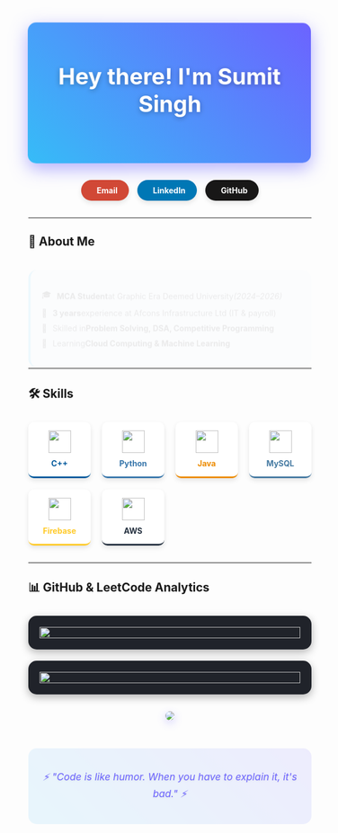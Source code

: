 <!-- 3D Animated Banner -->
<div align="center" style="position: relative; height: 250px; perspective: 1000px;">
  <div style="
    position: absolute;
    width: 100%;
    height: 100%;
    background: linear-gradient(45deg, #36BCF7, #6C63FF);
    border-radius: 15px;
    transform-style: preserve-3d;
    animation: rotate3d 20s infinite linear;
    box-shadow: 0 10px 30px rgba(108, 99, 255, 0.5);
    overflow: hidden;
  ">
    <div style="
      position: absolute;
      width: 100%;
      height: 100%;
      display: flex;
      flex-direction: column;
      justify-content: center;
      align-items: center;
      color: white;
      text-align: center;
      backface-visibility: hidden;
      transform: translateZ(50px);
    ">
      <h1 style="font-size: 2.5rem; margin: 0; text-shadow: 0 2px 10px rgba(0,0,0,0.3);">Hey there! I'm Sumit Singh</h1>
      <div id="typing-effect" style="font-size: 1.2rem; margin-top: 10px;"></div>
    </div>
    <div style="
      position: absolute;
      width: 100%;
      height: 100%;
      background: linear-gradient(45deg, #6C63FF, #36BCF7);
      transform: rotateY(180deg) translateZ(50px);
      display: flex;
      justify-content: center;
      align-items: center;
      backface-visibility: hidden;
    ">
      <img src="https://i.imgur.com/JDY4zWc.gif" width="120" style="border-radius: 50%; border: 3px solid white; box-shadow: 0 0 20px rgba(255,255,255,0.5);">
    </div>
  </div>
</div>

<!-- Floating Social Links -->
<div align="center" style="margin: 30px 0; position: relative;">
  <div style="
    display: flex;
    justify-content: center;
    gap: 15px;
    animation: float 6s ease-in-out infinite;
  ">
    <a href="mailto:negisumit308@gmail.com" class="social-btn" style="--color: #D14836">
      <i class="fas fa-envelope"></i> Email
    </a>
    <a href="https://linkedin.com/in/sumitnegi" class="social-btn" style="--color: #0077b5">
      <i class="fab fa-linkedin"></i> LinkedIn
    </a>
    <a href="https://github.com/sumitnegii" class="social-btn" style="--color: #181717">
      <i class="fab fa-github"></i> GitHub
    </a>
  </div>
</div>

---

## 🚀 About Me
<div style="
  background: rgba(54, 188, 247, 0.1);
  padding: 20px;
  border-radius: 15px;
  border-left: 4px solid #36BCF7;
  margin: 20px 0;
  animation: fadeIn 1s ease-out;
">
  <ul style="list-style-type: none; padding: 0;">
    <li style="margin: 10px 0; display: flex; align-items: center;">
      <span style="margin-right: 10px;">🎓</span> <b>MCA Student</b> at Graphic Era Deemed University <i>(2024–2026)</i>
    </li>
    <li style="margin: 10px 0; display: flex; align-items: center;">
      <span style="margin-right: 10px;">💼</span> <b>3 years</b> experience at Afcons Infrastructure Ltd (IT & payroll)
    </li>
    <li style="margin: 10px 0; display: flex; align-items: center;">
      <span style="margin-right: 10px;">🧠</span> Skilled in <b>Problem Solving, DSA, Competitive Programming</b>
    </li>
    <li style="margin: 10px 0; display: flex; align-items: center;">
      <span style="margin-right: 10px;">🌱</span> Learning <b>Cloud Computing & Machine Learning</b>
    </li>
  </ul>
</div>

---

## 🛠 Skills
<div align="center" style="
  display: grid;
  grid-template-columns: repeat(auto-fit, minmax(100px, 1fr));
  gap: 20px;
  margin: 30px 0;
">
  <!-- Skill Cards -->
  <div class="skill-card" style="--color: #00599C">
    <img src="https://cdn.jsdelivr.net/gh/devicons/devicon/icons/cplusplus/cplusplus-original.svg" width="40">
    <span>C++</span>
  </div>
  <div class="skill-card" style="--color: #3776AB">
    <img src="https://cdn.jsdelivr.net/gh/devicons/devicon/icons/python/python-original.svg" width="40">
    <span>Python</span>
  </div>
  <div class="skill-card" style="--color: #ED8B00">
    <img src="https://cdn.jsdelivr.net/gh/devicons/devicon/icons/java/java-original.svg" width="40">
    <span>Java</span>
  </div>
  <div class="skill-card" style="--color: #4479A1">
    <img src="https://cdn.jsdelivr.net/gh/devicons/devicon/icons/mysql/mysql-original.svg" width="40">
    <span>MySQL</span>
  </div>
  <div class="skill-card" style="--color: #FFCA28">
    <img src="https://cdn.jsdelivr.net/gh/devicons/devicon/icons/firebase/firebase-plain.svg" width="40">
    <span>Firebase</span>
  </div>
  <div class="skill-card" style="--color: #232F3E">
    <img src="https://cdn.jsdelivr.net/gh/devicons/devicon/icons/amazonwebservices/amazonwebservices-original.svg" width="40">
    <span>AWS</span>
  </div>
</div>

---

## 📊 GitHub & LeetCode Analytics
<div align="center" style="
  display: grid;
  grid-template-columns: repeat(auto-fit, minmax(300px, 1fr));
  gap: 20px;
  margin: 30px 0;
">
  <!-- GitHub Stats -->
  <div style="
    background: #20232a;
    padding: 20px;
    border-radius: 15px;
    box-shadow: 0 5px 15px rgba(0,0,0,0.3);
    transition: transform 0.3s;
  " onmouseover="this.style.transform='translateY(-10px)'" onmouseout="this.style.transform='translateY(0)'">
    <img src="https://github-readme-stats.vercel.app/api?username=sumitnegii&show_icons=true&theme=react" style="width: 100%;">
  </div>
  
  <!-- LeetCode Stats -->
  <div style="
    background: #20232a;
    padding: 20px;
    border-radius: 15px;
    box-shadow: 0 5px 15px rgba(0,0,0,0.3);
    transition: transform 0.3s;
  " onmouseover="this.style.transform='translateY(-10px)'" onmouseout="this.style.transform='translateY(0)'">
    <img src="https://leetcard.jacoblin.cool/sumit_negi02?theme=light&font=Roboto&ext=contest" style="width: 100%;">
  </div>
</div>

<!-- Animated Contribution Graph -->
<div align="center" style="margin: 30px 0;">
  <img src="https://github-readme-activity-graph.vercel.app/graph?username=sumitnegii&theme=react-dark&bg_color=20232a&hide_border=true&area=true&area_color=6C63FF" style="
    border-radius: 15px;
    box-shadow: 0 5px 15px rgba(108, 99, 255, 0.3);
    animation: pulse 2s infinite;
  ">
</div>

<!-- Floating Footer -->
<div align="center" style="
  margin-top: 50px;
  padding: 20px;
  position: relative;
">
  <div style="
    position: absolute;
    top: 0;
    left: 0;
    width: 100%;
    height: 100%;
    background: linear-gradient(45deg, #36BCF7, #6C63FF);
    opacity: 0.1;
    border-radius: 15px;
    z-index: -1;
    animation: gradientBG 15s ease infinite;
  "></div>
  <p style="
    font-style: italic;
    font-size: 1.1rem;
    color: #6C63FF;
    text-shadow: 0 1px 3px rgba(0,0,0,0.1);
  ">
    ⚡ "Code is like humor. When you have to explain it, it's bad." ⚡
  </p>
</div>

<!-- CSS Animations -->
<style>
  @keyframes rotate3d {
    0% { transform: rotateY(0deg); }
    100% { transform: rotateY(360deg); }
  }
  
  @keyframes float {
    0% { transform: translateY(0px); }
    50% { transform: translateY(-10px); }
    100% { transform: translateY(0px); }
  }
  
  @keyframes fadeIn {
    from { opacity: 0; transform: translateY(20px); }
    to { opacity: 1; transform: translateY(0); }
  }
  
  @keyframes pulse {
    0% { box-shadow: 0 5px 15px rgba(108, 99, 255, 0.3); }
    50% { box-shadow: 0 5px 25px rgba(108, 99, 255, 0.5); }
    100% { box-shadow: 0 5px 15px rgba(108, 99, 255, 0.3); }
  }
  
  @keyframes gradientBG {
    0% { background-position: 0% 50%; }
    50% { background-position: 100% 50%; }
    100% { background-position: 0% 50%; }
  }
  
  .social-btn {
    display: inline-flex;
    align-items: center;
    padding: 10px 20px;
    background-color: var(--color);
    color: white;
    border-radius: 50px;
    text-decoration: none;
    font-weight: bold;
    transition: all 0.3s;
    box-shadow: 0 4px 8px rgba(0,0,0,0.1);
  }
  
  .social-btn:hover {
    transform: translateY(-3px);
    box-shadow: 0 6px 12px rgba(0,0,0,0.2);
  }
  
  .social-btn i {
    margin-right: 8px;
    font-size: 1.2rem;
  }
  
  .skill-card {
    display: flex;
    flex-direction: column;
    align-items: center;
    padding: 15px;
    background: white;
    border-radius: 10px;
    box-shadow: 0 4px 8px rgba(0,0,0,0.1);
    transition: all 0.3s;
    border-bottom: 3px solid var(--color);
  }
  
  .skill-card:hover {
    transform: translateY(-5px);
    box-shadow: 0 8px 16px rgba(0,0,0,0.2);
  }
  
  .skill-card span {
    margin-top: 10px;
    font-weight: bold;
    color: var(--color);
  }
</style>

<!-- JavaScript for Typing Effect -->
<script>
  // Typing Effect
  const phrases = [
    "MCA Student",
    "Problem Solver", 
    "Cloud & ML Enthusiast",
    "DSA & Competitive Programmer",
    "Always Learning"
  ];
  
  let currentPhrase = 0;
  let currentChar = 0;
  let isDeleting = false;
  const element = document.getElementById('typing-effect');
  
  function typeWriter() {
    const fullTxt = phrases[currentPhrase];
    
    if (isDeleting) {
      element.textContent = fullTxt.substring(0, currentChar - 1);
      currentChar--;
    } else {
      element.textContent = fullTxt.substring(0, currentChar + 1);
      currentChar++;
    }
    
    if (!isDeleting && currentChar === fullTxt.length) {
      isDeleting = true;
      setTimeout(typeWriter, 1500);
    } else if (isDeleting && currentChar === 0) {
      isDeleting = false;
      currentPhrase = (currentPhrase + 1) % phrases.length;
      setTimeout(typeWriter, 500);
    } else {
      setTimeout(typeWriter, isDeleting ? 50 : 100);
    }
  }
  
  // Start typing effect
  setTimeout(typeWriter, 1000);
  
  // Include Font Awesome for icons
  const faScript = document.createElement('script');
  faScript.src = 'https://kit.fontawesome.com/a076d05399.js';
  faScript.crossOrigin = 'anonymous';
  document.head.appendChild(faScript);
</script>
